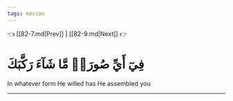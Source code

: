 ```yaml
---
tags: meccan
---
```


👈 [[82-7.md|Prev]] | [[82-9.md|Next]] 👉

# فِيٓ أَيِّ صُورَةٖ مَّا شَآءَ رَكَّبَكَ

In whatever form He willed has He assembled you

---

